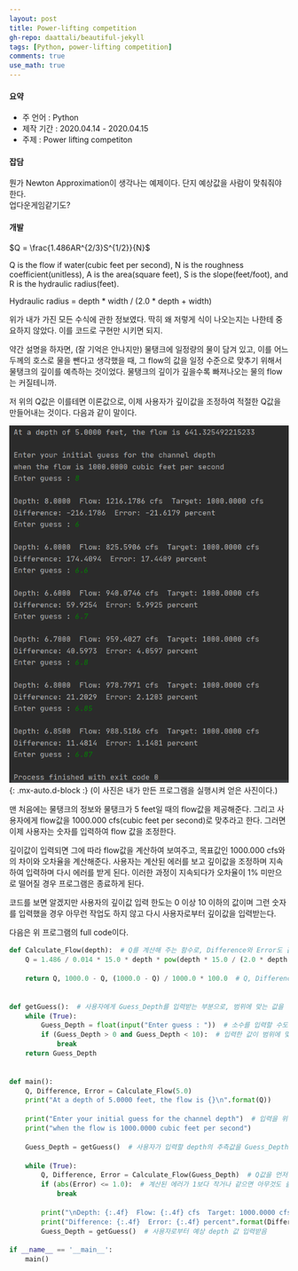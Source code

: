 ```yaml
---
layout: post
title: Power-lifting competition
gh-repo: daattali/beautiful-jekyll
tags: [Python, power-lifting competition]
comments: true
use_math: true
---
```


#### 요약

- 주 언어 : Python
- 제작 기간 : 2020.04.14 - 2020.04.15
- 주제 : Power lifting competiton

#### 잡담    

뭔가 Newton Approximation이 생각나는 예제이다.
단지 예상값을 사람이 맞춰줘야 한다.   
업다운게임같기도?       

#### 개발    

$Q = \frac{1.486AR^{2/3}S^{1/2}}{N}$      

Q is the flow if water(cubic feet per second), N is the roughness 
coefficient(unitless), A is the area(square feet), S is the slope(feet/foot), 
and R is the hydraulic radius(feet).   

Hydraulic radius = depth * width / (2.0 * depth + width)   

위가 내가 가진 모든 수식에 관한 정보였다. 딱히 왜 저렇게 식이 나오는지는 나한테 중요하지 않았다. 
이를 코드로 구현만 시키면 되지.

약간 설명을 하자면, (잘 기억은 안나지만) 물탱크에 일정량의 물이 담겨 있고, 이를 어느 두께의
호스로 물을 뺀다고 생각했을 때, 그 flow의 값을 일정 수준으로 맞추기 위해서 물탱크의 깊이를 예측하는 것이었다.
물탱크의 깊이가 깊을수록 빠져나오는 물의 flow는 커질테니까.

저 위의 Q값은 이를테면 이론값으로, 이제 사용자가 깊이값을 조정하여 적절한 Q값을 만들어내는 것이다. 다음과 같이 말이다.

![Crepe](/assets/img/power_lifting_competition/power_lifting_sample.PNG){: .mx-auto.d-block :}
(이 사진은 내가 만든 프로그램을 실행시켜 얻은 사진이다.)

맨 처음에는 물탱크의 정보와 물탱크가 5 feet일 때의 flow값을 제공해준다. 그리고 사용자에게 flow값을 1000.000
cfs(cubic feet per second)로 맞추라고 한다. 그러면 이제 사용자는 숫자를 입력하여 flow 값을 조정한다.

깊이값이 입력되면 그에 따라 flow값을 계산하여 보여주고, 목표값인 1000.000 cfs와의 차이와 오차율을 계산해준다.
사용자는 계산된 에러를 보고 깊이값을 조정하며 지속하여 입력하며 다시 에러를 받게 된다. 이러한 과정이 지속되다가 오차율이 1% 미만으로 
떨어질 경우 프로그램은 종료하게 된다.   

코드를 보면 알겠지만 사용자의 깊이값 입력 한도는 0 이상 10 이하의 값이며 그런 숫자를 입력했을 경우 아무런 작업도 하지 않고 다시 
사용자로부터 깊이값을 입력받는다.   

다음은 위 프로그램의 full code이다.   

```python
def Calculate_Flow(depth):  # Q를 계산해 주는 함수로, Difference와 Error도 같이 반환함.
    Q = 1.486 / 0.014 * 15.0 * depth * pow(depth * 15.0 / (2.0 * depth + 15.0), 2 / 3) * pow(0.0015,
                                                                                             1 / 2)  # PPT에 있는 공식 그대로
    return Q, 1000.0 - Q, (1000.0 - Q) / 1000.0 * 100.0  # Q, Difference, Error순으로 반환


def getGuess():  # 사용자에게 Guess_Depth를 입력받는 부분으로, 범위에 맞는 값을 입력하도록 함.
    while (True):
        Guess_Depth = float(input("Enter guess : "))  # 소수를 입력할 수도 있으니 float형태로 저장
        if (Guess_Depth > 0 and Guess_Depth < 10):  # 입력한 값이 범위에 맞으면 와일문 끝냄
            break
    return Guess_Depth


def main():
    Q, Difference, Error = Calculate_Flow(5.0)
    print("At a depth of 5.0000 feet, the flow is {}\n".format(Q))

    print("Enter your initial guess for the channel depth")  # 입력을 위한 설명
    print("when the flow is 1000.0000 cubic feet per second")

    Guess_Depth = getGuess()  # 사용자가 입력할 depth의 추측값을 Guess_Depth에 저장

    while (True):
        Q, Difference, Error = Calculate_Flow(Guess_Depth)  # Q값을 먼저 계산
        if (abs(Error) <= 1.0):  # 계산된 에러가 1보다 작거나 같으면 아무것도 출력하지 않고 프로그램 종료를 위해 와일문 끝냄
            break

        print("\nDepth: {:.4f}  Flow: {:.4f} cfs  Target: 1000.0000 cfs".format(Guess_Depth, Q))  # 계산된 것들을 출력
        print("Difference: {:.4f}  Error: {:.4f} percent".format(Difference, Error))
        Guess_Depth = getGuess()  # 사용자로부터 예상 depth 값 입력받음

if __name__ == '__main__':
    main()
```
